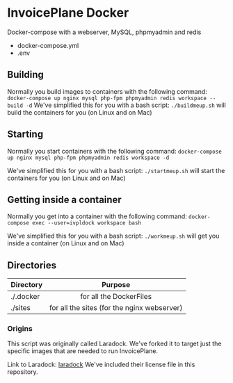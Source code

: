 # InvoicePlane Docker

Docker-compose with a webserver, MySQL, phpmyadmin and redis
- docker-compose.yml
- .env

## Building
Normally you build images to containers with the following command:
`docker-compose up nginx mysql php-fpm phpmyadmin redis workspace --build -d`
We've simplified this for you with a bash script:
`./buildmeup.sh` will build the containers for you (on Linux and on Mac)

## Starting
Normally you start containers with the following command:
`docker-compose up nginx mysql php-fpm phpmyadmin redis workspace -d`

We've simplified this for you with a bash script:
`./startmeup.sh` will start the containers for you (on Linux and on Mac)

## Getting inside a container
Normally you get into a container with the following command:
`docker-compose exec --user=ivpldock workspace bash`

We've simplified this for you with a bash script:
`./workmeup.sh` will get you inside a container (on Linux and on Mac)

## Directories

| Directory	|      Purpose   																											|
|----------	|:--------------------------------------------------------------:			|
| ./.docker 	|  for all the DockerFiles 	|																																				|
| ./sites 	|  for all the sites (for the nginx webserver)												|

### Origins
This script was originally called Laradock. We've forked it to target just the specific images that are needed to run InvoicePlane.

Link to Laradock: [laradock](https://github.com/laradock/laradock/)
We've included their license file in this repository.
